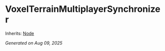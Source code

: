 # VoxelTerrainMultiplayerSynchronizer

Inherits: [Node](https://docs.godotengine.org/en/stable/classes/class_node.html)

_Generated on Aug 09, 2025_
